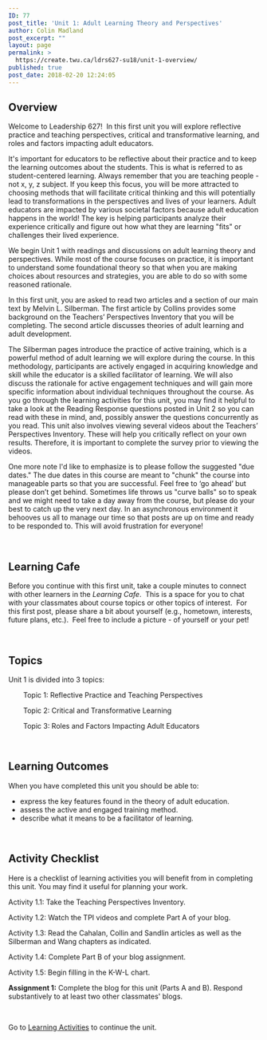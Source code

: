 ```yaml
---
ID: 77
post_title: 'Unit 1: Adult Learning Theory and Perspectives'
author: Colin Madland
post_excerpt: ""
layout: page
permalink: >
  https://create.twu.ca/ldrs627-su18/unit-1-overview/
published: true
post_date: 2018-02-20 12:24:05
---
```

<h2>Overview</h2>
Welcome to Leadership 627!  In this first unit you will explore reflective practice and teaching perspectives, critical and transformative learning, and roles and factors impacting adult educators.

It's important for educators to be reflective about their practice and to keep the learning outcomes about the students. This is what is referred to as student-centered learning. Always remember that you are teaching people - not x, y, z subject. If you keep this focus, you will be more attracted to choosing methods that will facilitate critical thinking and this will potentially lead to transformations in the perspectives and lives of your learners. Adult educators are impacted by various societal factors because adult education happens in the world! The key is helping participants analyze their experience critically and figure out how what they are learning "fits" or challenges their lived experience.

We begin Unit 1 with readings and discussions on adult learning theory and perspectives. While most of the course focuses on practice, it is important to understand some foundational theory so that when you are making choices about resources and strategies, you are able to do so with some reasoned rationale.

In this first unit, you are asked to read two articles and a section of our main text by Melvin L. Silberman. The first article by Collins provides some background on the Teachers’ Perspectives Inventory that you will be completing. The second article discusses theories of adult learning and adult development.

The Silberman pages introduce the practice of active training, which is a powerful method of adult learning we will explore during the course. In this methodology, participants are actively engaged in acquiring knowledge and skill while the educator is a skilled facilitator of learning. We will also discuss the rationale for active engagement techniques and will gain more specific information about individual techniques throughout the course. As you go through the learning activities for this unit, you may find it helpful to take a look at the Reading Response questions posted in Unit 2 so you can read with these in mind, and, possibly answer the questions concurrently as you read. This unit also involves viewing several videos about the Teachers’ Perspectives Inventory. These will help you critically reflect on your own results. Therefore, it is important to complete the survey prior to viewing the videos.

One more note I'd like to emphasize is to please follow the suggested "due dates." The due dates in this course are meant to "chunk" the course into manageable parts so that you are successful. Feel free to ‘go ahead’ but please don’t get behind. Sometimes life throws us "curve balls" so to speak and we might need to take a day away from the course, but please do your best to catch up the very next day. In an asynchronous environment it behooves us all to manage our time so that posts are up on time and ready to be responded to. This will avoid frustration for everyone!

&nbsp;
<h2>Learning Cafe</h2>
Before you continue with this first unit, take a couple minutes to connect with other learners in the <em>Learning Cafe</em>.  This is a space for you to chat with your classmates about course topics or other topics of interest.  For this first post, please share a bit about yourself (e.g., hometown, interests, future plans, etc.).  Feel free to include a picture - of yourself or your pet!

&nbsp;
<h2>Topics</h2>
Unit 1 is divided into 3 topics:
<p style="padding-left: 30px;">Topic 1: Reflective Practice and Teaching Perspectives</p>
<p style="padding-left: 30px;">Topic 2: Critical and Transformative Learning</p>
<p style="padding-left: 30px;">Topic 3: Roles and Factors Impacting Adult Educators</p>
&nbsp;
<h2>Learning Outcomes</h2>
When you have completed this unit you should be able to:
<ul>
 	<li>express the key features found in the theory of adult education.</li>
 	<li>assess the active and engaged training method.</li>
 	<li>describe what it means to be a facilitator of learning.</li>
</ul>
&nbsp;
<h2>Activity Checklist</h2>
Here is a checklist of learning activities you will benefit from in completing this unit. You may find it useful for planning your work.

Activity 1.1: Take the Teaching Perspectives Inventory.

Activity 1.2: Watch the TPI videos and complete Part A of your blog.

Activity 1.3: Read the Cahalan, Collin and Sandlin articles as well as the Silberman and Wang chapters as indicated.

Activity 1.4: Complete Part B of your blog assignment.

Activity 1.5: Begin filling in the K-W-L chart.

<strong>Assignment 1:</strong> Complete the blog for this unit (Parts A and B). Respond substantively to at least two other classmates' blogs.

&nbsp;

Go to <a href="https://create.twu.ca/ldrs627-su18/unit-1-topic-1/">Learning Activities</a> to continue the unit.
